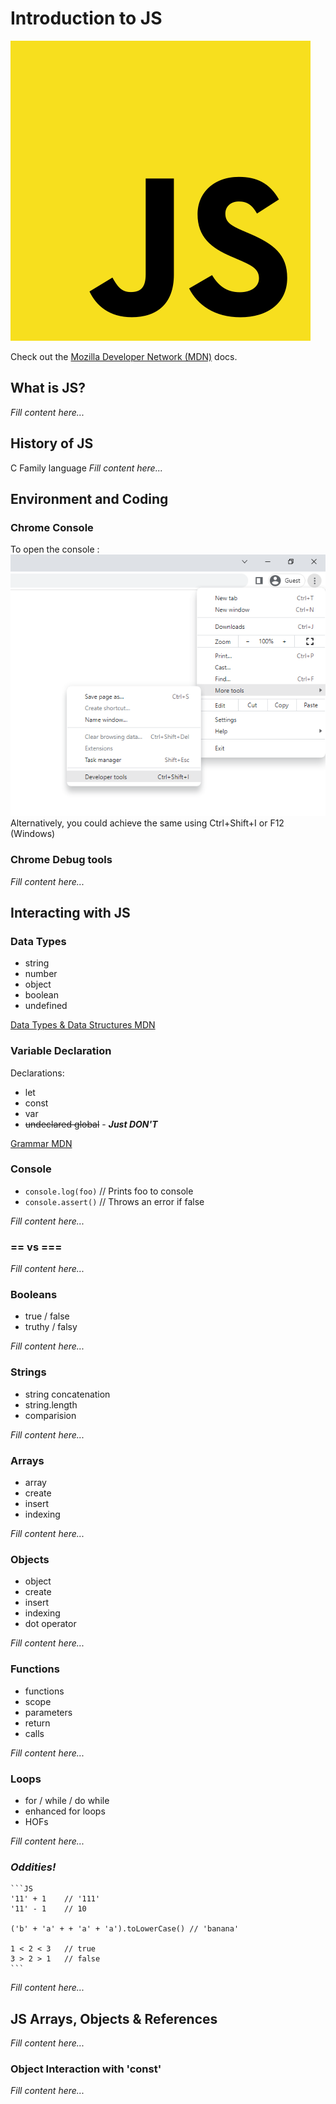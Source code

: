 # Introduction to JS
![JS Logo](/Syllabus/IntroToJS_resources/JSLogo.png)

Check out the [Mozilla Developer Network (MDN)](https://developer.mozilla.org/en-US/) docs.


## What is JS?
*Fill content here...*


## History of JS

C Family language
*Fill content here...*


## Environment and Coding

### Chrome Console
To open the console : ![Opening Console](/Syllabus/IntroToJS_resources/DevTools.png)
Alternatively, you could achieve the same using Ctrl+Shift+I or F12 (Windows)

### Chrome Debug tools
*Fill content here...*


## Interacting with JS


### Data Types
- string
- number
- object
- boolean
- undefined

[Data Types & Data Structures MDN](https://developer.mozilla.org/en-US/docs/Web/JavaScript/Data_structures)


### Variable Declaration

Declarations:
- let
- const
- var
- ~~undeclared global~~ - ***Just DON'T***

[Grammar MDN](https://developer.mozilla.org/en-US/docs/Web/JavaScript/Guide/Grammar_and_types#literals)


### Console
- `console.log(foo)` // Prints foo to console
- `console.assert()` // Throws an error if false

*Fill content here...*


### == vs ===

*Fill content here...*

### Booleans
- true / false 
- truthy / falsy

*Fill content here...*


### Strings
- string concatenation 
- string.length 
- comparision

*Fill content here...*


### Arrays
- array 
- create 
- insert 
- indexing

*Fill content here...*


### Objects
- object 
- create 
- insert 
- indexing 
- dot operator

*Fill content here...*


### Functions
- functions 
- scope 
- parameters 
- return 
- calls

*Fill content here...*


### Loops 
- for / while / do while
- enhanced for loops
- HOFs

*Fill content here...*


### *Oddities!*
    ```JS
    '11' + 1    // '111'
    '11' - 1    // 10

    ('b' + 'a' + + 'a' + 'a').toLowerCase() // 'banana'

    1 < 2 < 3   // true
    3 > 2 > 1   // false
    ```
*Fill content here...*

## JS Arrays, Objects & References

*Fill content here...*

### Object Interaction with 'const'

*Fill content here...*
